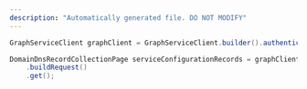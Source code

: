 ```yaml
---
description: "Automatically generated file. DO NOT MODIFY"
---
```

<!-- markdownlint-disable MD041 -->

```java
GraphServiceClient graphClient = GraphServiceClient.builder().authenticationProvider( authProvider ).buildClient();

DomainDnsRecordCollectionPage serviceConfigurationRecords = graphClient.domains("{domain-name}").serviceConfigurationRecords()
    .buildRequest()
    .get();
```
